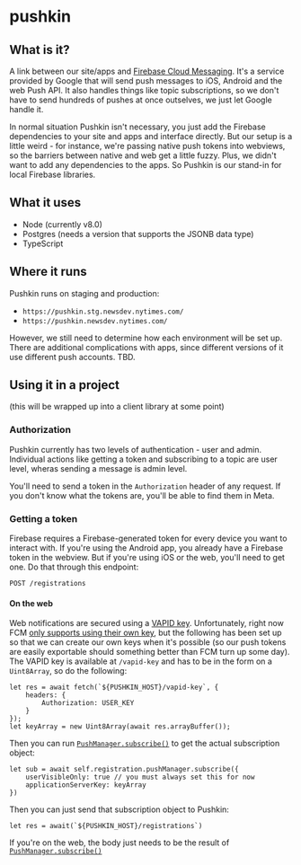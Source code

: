 # pushkin

## What is it?

A link between our site/apps and [Firebase Cloud Messaging](https://firebase.google.com/docs/cloud-messaging/). It's a service provided by Google that will send push messages to iOS, Android and the web Push API. It also handles things like topic subscriptions, so we don't have to send hundreds of pushes at once outselves, we just let Google handle it.

In normal situation Pushkin isn't necessary, you just add the Firebase dependencies to your site and apps and interface directly. But our setup is a little weird - for instance, we're passing native push tokens into webviews, so the barriers between native and web get a little fuzzy. Plus, we didn't want to add any dependencies to the apps. So Pushkin is our stand-in for local Firebase libraries.

## What it uses

* Node (currently v8.0)
* Postgres (needs a version that supports the JSONB data type)
* TypeScript

## Where it runs

Pushkin runs on staging and production:

* `https://pushkin.stg.newsdev.nytimes.com/`
* `https://pushkin.newsdev.nytimes.com/`

However, we still need to determine how each environment will be set up. There are additional complications with apps, since different versions of it use different push accounts. TBD.

## Using it in a project

(this will be wrapped up into a client library at some point)

### Authorization

Pushkin currently has two levels of authentication - user and admin. Individual actions like getting a token and subscribing to a topic are user level, wheras sending a message is admin level.

You'll need to send a token in the `Authorization` header of any request. If you don't know what the tokens are, you'll be able to find them in Meta.

### Getting a token

Firebase requires a Firebase-generated token for every device you want to interact with. If you're using the Android app, you already have a Firebase token in the webview. But if you're using iOS or the web, you'll need to get one. Do that through this endpoint:

    POST /registrations

#### On the web

Web notifications are secured using a [VAPID key](https://blog.mozilla.org/services/2016/04/04/using-vapid-with-webpush/). Unfortunately, right now FCM [only supports using their own key](https://developers.google.com/instance-id/reference/server#import_push_subscriptions), but the following has been set up so that we can create our own keys when it's possible (so our push tokens are easily exportable should something better than FCM turn up some day). The VAPID key is available at `/vapid-key` and has to be in the form on a `Uint8Array`, so do the following:

    let res = await fetch(`${PUSHKIN_HOST}/vapid-key`, {
        headers: {
            Authorization: USER_KEY
        }
    });
    let keyArray = new Uint8Array(await res.arrayBuffer());

Then you can run [`PushManager.subscribe()`](https://developer.mozilla.org/en-US/docs/Web/API/PushManager/subscribe) to get the actual subscription object:

    let sub = await self.registration.pushManager.subscribe({
        userVisibleOnly: true // you must always set this for now
        applicationServerKey: keyArray
    })

Then you can just send that subscription object to Pushkin:

    let res = await(`${PUSHKIN_HOST}/registrations`)

If you're on the web, the body just needs to be the result of [`PushManager.subscribe()`](https://developer.mozilla.org/en-US/docs/Web/API/PushManager/subscribe)
